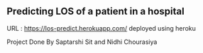 ## Predicting LOS of a patient in a hospital
URL : https://los-predict.herokuapp.com/
deployed using heroku

Project Done By Saptarshi Sit and Nidhi Chourasiya
